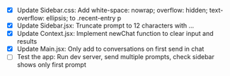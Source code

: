 - [x] Update Sidebar.css: Add white-space: nowrap; overflow: hidden; text-overflow: ellipsis; to .recent-entry p
- [x] Update Sidebar.jsx: Truncate prompt to 12 characters with ...
- [x] Update Context.jsx: Implement newChat function to clear input and results
- [x] Update Main.jsx: Only add to conversations on first send in chat
- [ ] Test the app: Run dev server, send multiple prompts, check sidebar shows only first prompt
